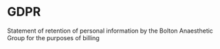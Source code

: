 # GDPR
Statement of retention of personal information by the Bolton Anaesthetic Group for the purposes of billing
